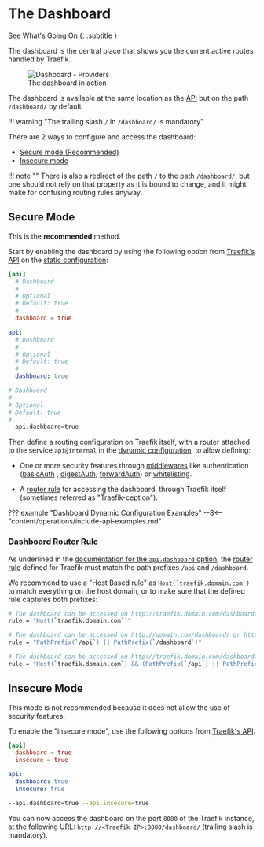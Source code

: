 # The Dashboard

See What's Going On
{: .subtitle }

The dashboard is the central place that shows you the current active routes handled by Traefik.

<figure>
    <img src="../../assets/img/webui-dashboard.png" alt="Dashboard - Providers" />
    <figcaption>The dashboard in action</figcaption>
</figure>

The dashboard is available at the same location as the [API](./api.md) but on the path `/dashboard/` by default.

!!! warning "The trailing slash `/` in `/dashboard/` is mandatory"

There are 2 ways to configure and access the dashboard:

- [Secure mode (Recommended)](#secure-mode)
- [Insecure mode](#insecure-mode)

!!! note ""
    There is also a redirect of the path `/` to the path `/dashboard/`,
    but one should not rely on that property as it is bound to change,
    and it might make for confusing routing rules anyway.

## Secure Mode

This is the **recommended** method.

Start by enabling the dashboard by using the following option from [Traefik's API](./api.md)
on the [static configuration](../getting-started/configuration-overview.md#the-static-configuration):

```toml tab="文件 (TOML)"
[api]
  # Dashboard
  #
  # Optional
  # Default: true
  #
  dashboard = true
```

```yaml tab="文件 (YAML)"
api:
  # Dashboard
  #
  # Optional
  # Default: true
  #
  dashboard: true
```

```bash tab="CLI"
# Dashboard
#
# Optional
# Default: true
#
--api.dashboard=true
```

Then define a routing configuration on Traefik itself,
with a router attached to the service `api@internal` in the
[dynamic configuration](../getting-started/configuration-overview.md#the-dynamic-configuration),
to allow defining:

- One or more security features through [middlewares](../middlewares/overview.md)
  like authentication ([basicAuth](../middlewares/basicauth.md) , [digestAuth](../middlewares/digestauth.md),
  [forwardAuth](../middlewares/forwardauth.md)) or [whitelisting](../middlewares/ipwhitelist.md).

- A [router rule](#dashboard-router-rule) for accessing the dashboard,
  through Traefik itself (sometimes referred as "Traefik-ception").

??? example "Dashboard Dynamic Configuration Examples"
    --8<-- "content/operations/include-api-examples.md"

### Dashboard Router Rule

As underlined in the [documentation for the `api.dashboard` option](./api.md#dashboard),
the [router rule](../routing/routers/index.md#rule) defined for Traefik must match
the path prefixes `/api` and `/dashboard`.

We recommend to use a "Host Based rule" as ```Host(`traefik.domain.com`)``` to match everything on the host domain,
or to make sure that the defined rule captures both prefixes:

```bash tab="Host Rule"
# The dashboard can be accessed on http://traefik.domain.com/dashboard/
rule = "Host(`traefik.domain.com`)"
```

```bash tab="Path Prefix Rule"
# The dashboard can be accessed on http://domain.com/dashboard/ or http://traefik.domain.com/dashboard/
rule = "PathPrefix(`/api`) || PathPrefix(`/dashboard`)"
```

```bash tab="Combination of Rules"
# The dashboard can be accessed on http://traefik.domain.com/dashboard/
rule = "Host(`traefik.domain.com`) && (PathPrefix(`/api`) || PathPrefix(`/dashboard`))"
```

## Insecure Mode

This mode is not recommended because it does not allow the use of security features.

To enable the "insecure mode", use the following options from [Traefik's API](./api.md#insecure):

```toml tab="文件 (TOML)"
[api]
  dashboard = true
  insecure = true
```

```yaml tab="文件 (YAML)"
api:
  dashboard: true
  insecure: true
```

```bash tab="CLI"
--api.dashboard=true --api.insecure=true
```

You can now access the dashboard on the port `8080` of the Traefik instance,
at the following URL: `http://<Traefik IP>:8080/dashboard/` (trailing slash is mandatory).
